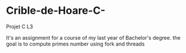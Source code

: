 # Crible-de-Hoare-C-
Projet C L3

It's an assignment for a course  of my last year of Bachelor's degree.
the goal is to compute primes number using fork and threads
